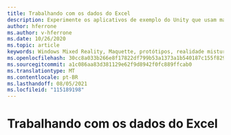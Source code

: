```yaml
---
title: Trabalhando com os dados do Excel
description: Experimente os aplicativos de exemplo do Unity que usam maquette.
author: hferrone
ms.author: v-hferrone
ms.date: 10/26/2020
ms.topic: article
keywords: Windows Mixed Reality, Maquette, protótipos, realidade misturada, realidade Virtual, VR, sr, comentários, Hub de comentários, bugs
ms.openlocfilehash: 30cc8a033b266e8f17822df799b53a1373a1b540187c155f829c399328f6588a
ms.sourcegitcommit: a1c086aa83d381129e62f9d8942f0fc889ffcab0
ms.translationtype: MT
ms.contentlocale: pt-BR
ms.lasthandoff: 08/05/2021
ms.locfileid: "115189198"
---
```

# <a name="working-with-excel-data"></a>Trabalhando com os dados do Excel

<!-- TODO(Harrison/Stefan): Need cool header image from tutorial -->

<!-- TODO(Stefan): Create tutorial content and screenshots -->
